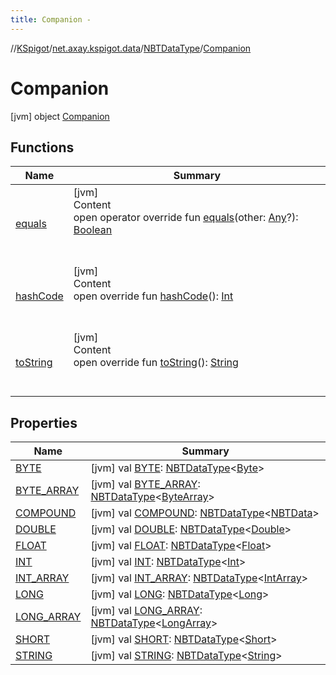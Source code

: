 ```yaml
---
title: Companion -
---
```

//[KSpigot](../../../index.md)/[net.axay.kspigot.data](../../index.md)/[NBTDataType](../index.md)/[Companion](index.md)



# Companion  
 [jvm] object [Companion](index.md)   


## Functions  
  
|  Name|  Summary| 
|---|---|
| [equals](../../../net.axay.kspigot.utils/-registerable-command/index.md#kotlin/Any/equals/#kotlin.Any?/PointingToDeclaration/)| [jvm]  <br>Content  <br>open operator override fun [equals](../../../net.axay.kspigot.utils/-registerable-command/index.md#kotlin/Any/equals/#kotlin.Any?/PointingToDeclaration/)(other: [Any](https://kotlinlang.org/api/latest/jvm/stdlib/kotlin/-any/index.html)?): [Boolean](https://kotlinlang.org/api/latest/jvm/stdlib/kotlin/-boolean/index.html)  <br><br><br>
| [hashCode](../../../net.axay.kspigot.utils/-registerable-command/index.md#kotlin/Any/hashCode/#/PointingToDeclaration/)| [jvm]  <br>Content  <br>open override fun [hashCode](../../../net.axay.kspigot.utils/-registerable-command/index.md#kotlin/Any/hashCode/#/PointingToDeclaration/)(): [Int](https://kotlinlang.org/api/latest/jvm/stdlib/kotlin/-int/index.html)  <br><br><br>
| [toString](../../../net.axay.kspigot.utils/-registerable-command/index.md#kotlin/Any/toString/#/PointingToDeclaration/)| [jvm]  <br>Content  <br>open override fun [toString](../../../net.axay.kspigot.utils/-registerable-command/index.md#kotlin/Any/toString/#/PointingToDeclaration/)(): [String](https://kotlinlang.org/api/latest/jvm/stdlib/kotlin/-string/index.html)  <br><br><br>


## Properties  
  
|  Name|  Summary| 
|---|---|
| [BYTE](index.md#net.axay.kspigot.data/NBTDataType.Companion/BYTE/#/PointingToDeclaration/)|  [jvm] val [BYTE](index.md#net.axay.kspigot.data/NBTDataType.Companion/BYTE/#/PointingToDeclaration/): [NBTDataType](../index.md)<[Byte](https://kotlinlang.org/api/latest/jvm/stdlib/kotlin/-byte/index.html)>   <br>
| [BYTE_ARRAY](index.md#net.axay.kspigot.data/NBTDataType.Companion/BYTE_ARRAY/#/PointingToDeclaration/)|  [jvm] val [BYTE_ARRAY](index.md#net.axay.kspigot.data/NBTDataType.Companion/BYTE_ARRAY/#/PointingToDeclaration/): [NBTDataType](../index.md)<[ByteArray](https://kotlinlang.org/api/latest/jvm/stdlib/kotlin/-byte-array/index.html)>   <br>
| [COMPOUND](index.md#net.axay.kspigot.data/NBTDataType.Companion/COMPOUND/#/PointingToDeclaration/)|  [jvm] val [COMPOUND](index.md#net.axay.kspigot.data/NBTDataType.Companion/COMPOUND/#/PointingToDeclaration/): [NBTDataType](../index.md)<[NBTData](../../-n-b-t-data/index.md)>   <br>
| [DOUBLE](index.md#net.axay.kspigot.data/NBTDataType.Companion/DOUBLE/#/PointingToDeclaration/)|  [jvm] val [DOUBLE](index.md#net.axay.kspigot.data/NBTDataType.Companion/DOUBLE/#/PointingToDeclaration/): [NBTDataType](../index.md)<[Double](https://kotlinlang.org/api/latest/jvm/stdlib/kotlin/-double/index.html)>   <br>
| [FLOAT](index.md#net.axay.kspigot.data/NBTDataType.Companion/FLOAT/#/PointingToDeclaration/)|  [jvm] val [FLOAT](index.md#net.axay.kspigot.data/NBTDataType.Companion/FLOAT/#/PointingToDeclaration/): [NBTDataType](../index.md)<[Float](https://kotlinlang.org/api/latest/jvm/stdlib/kotlin/-float/index.html)>   <br>
| [INT](index.md#net.axay.kspigot.data/NBTDataType.Companion/INT/#/PointingToDeclaration/)|  [jvm] val [INT](index.md#net.axay.kspigot.data/NBTDataType.Companion/INT/#/PointingToDeclaration/): [NBTDataType](../index.md)<[Int](https://kotlinlang.org/api/latest/jvm/stdlib/kotlin/-int/index.html)>   <br>
| [INT_ARRAY](index.md#net.axay.kspigot.data/NBTDataType.Companion/INT_ARRAY/#/PointingToDeclaration/)|  [jvm] val [INT_ARRAY](index.md#net.axay.kspigot.data/NBTDataType.Companion/INT_ARRAY/#/PointingToDeclaration/): [NBTDataType](../index.md)<[IntArray](https://kotlinlang.org/api/latest/jvm/stdlib/kotlin/-int-array/index.html)>   <br>
| [LONG](index.md#net.axay.kspigot.data/NBTDataType.Companion/LONG/#/PointingToDeclaration/)|  [jvm] val [LONG](index.md#net.axay.kspigot.data/NBTDataType.Companion/LONG/#/PointingToDeclaration/): [NBTDataType](../index.md)<[Long](https://kotlinlang.org/api/latest/jvm/stdlib/kotlin/-long/index.html)>   <br>
| [LONG_ARRAY](index.md#net.axay.kspigot.data/NBTDataType.Companion/LONG_ARRAY/#/PointingToDeclaration/)|  [jvm] val [LONG_ARRAY](index.md#net.axay.kspigot.data/NBTDataType.Companion/LONG_ARRAY/#/PointingToDeclaration/): [NBTDataType](../index.md)<[LongArray](https://kotlinlang.org/api/latest/jvm/stdlib/kotlin/-long-array/index.html)>   <br>
| [SHORT](index.md#net.axay.kspigot.data/NBTDataType.Companion/SHORT/#/PointingToDeclaration/)|  [jvm] val [SHORT](index.md#net.axay.kspigot.data/NBTDataType.Companion/SHORT/#/PointingToDeclaration/): [NBTDataType](../index.md)<[Short](https://kotlinlang.org/api/latest/jvm/stdlib/kotlin/-short/index.html)>   <br>
| [STRING](index.md#net.axay.kspigot.data/NBTDataType.Companion/STRING/#/PointingToDeclaration/)|  [jvm] val [STRING](index.md#net.axay.kspigot.data/NBTDataType.Companion/STRING/#/PointingToDeclaration/): [NBTDataType](../index.md)<[String](https://kotlinlang.org/api/latest/jvm/stdlib/kotlin/-string/index.html)>   <br>

